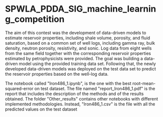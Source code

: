 # SPWLA_PDDA_SIG_machine_learning_competition

The aim of this contest was the development of data-driven models to estimate reservoir properties, including shale volume, porosity, and fluid saturation, based on a common set of well logs, including gamma ray, bulk density, neutron porosity, resistivity, and sonic. Log data from eight wells from the same field together with the corresponding reservoir properties estimated by petrophysicists were provided. The goal was building a data-driven model using the provided training data set. Following that, the newly developed data-driven models was deployed on the test data set to predict the reservoir properties based on the well-log data.

The notebook called "Iron486_1.ipynb", is the one with the best root-mean-squared-error on test dataset.
The file named "report_Iron486_1.pdf" is the report that includes the description of the methods and of the results obtained.
The folder "Other_results" contains other notebooks with different implemented methodologies. Instead, "Iron486_1.csv" is the file with all the predicted values on the test dataset
